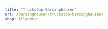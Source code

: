 ```yaml
---
title: "Truckstop Barsinghausen"
url: /barsinghausen/truckstop-barsinghausen/
shop: Allgemein
---
```

